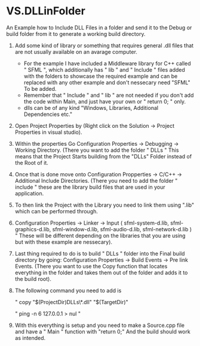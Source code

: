 # VS.DLLinFolder
 An Example how to Include DLL Files in a folder and send it to the Debug or build folder from it to generate a working build directory.


1.  Add some kind of library or something that requires general .dll files that are not usually available on an avarage computer.


      * For the example I have included a Middleware library for C++ called " SFML ", which additionally has " lib " and " Include " files added with the folders to showcase the required example and can be replaced with any other example and don't nessecary need "SFML" To be added.
      * Remember that " Include " and " lib " are not needed if you don't add the code within Main, and just have your own or " return 0; " only.
      * dlls can be of any kind "Windows, Libraries, Additional Dependencies etc."

2. Open Project Properties by (Right click on the Solution -> Project Properties in visual studio).
3. Within the properties Go Configuration Properties -> Debugging -> Working Directory. (There you want to add the folder " DLLs " This means that the Project Starts building from the "DLLs" Folder instead of the Root of it.
4. Once that is done move onto Configuration Propperties -> C/C++ -> Additional Include Directories. (There you need to add the folder " include " these are the library build files that are used in your application.
5. To then link the Project with the Library you need to link them using ".lib" which can be performed through.
6. Configuration Properties -> Linker -> Input ( sfml-system-d.lib, sfml-graphics-d.lib, sfml-window-d.lib, sfml-audio-d.lib, sfml-network-d.lib ) " These will be different depending on the libraries that you are using but with these example are nessecary).
7. Last thing required to do is to build " DLLs " folder into the Final build directory by going: Configuration Properties -> Build Events -> Pre link Events. (There you want to use the Copy function that locates everything in the folder and takes them out of the folder and adds it to the build root).

   
9. The following command you need to add is

    
   " copy "$(ProjectDir)DLLs\*.dll" "$(TargetDir)"


   " ping -n 6 127.0.0.1 > nul  "


10. With this everything is setup and you need to make a Source.cpp file and have a " Main " function with "return 0;" And the build should work as intended.
